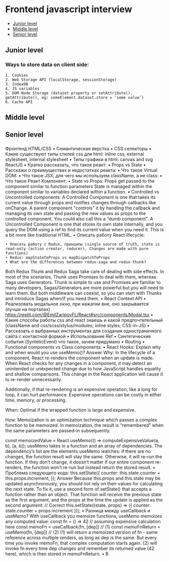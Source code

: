 # Frontend javascript interview

-   [Junior level](#Junior-level)
-   [Middle level](#Middle-level)
-   [Senior level](#Senior-level)

## Junior level

### Ways to store data on client side:

    1. Cookies
    2. Web Storage API (localStorage, sessionStorage)
    3. IndexDB
    4. JS variables
    5. DOM Node Storage (dataset property or setAttribute(), getAttribute(), eg: someElement.dataset.store = ‘some value’)
    6. Cache API

## Middle level

###

## Senior level

###

Фронтенд
HTML/CSS
• Семантическая верстка
• CSS селекторы
• Какие существуют типы стилей css для html: inline css, external stylesheet, internal stylesheet
• Типы графики в html: canvas and svg
ReactJS
• Кратко рассказать, что такое реакт:
• Props vs State
• Расскажи о преимуществах и недостатках реакта:
• Что такое Virtual DOM:
• Что такое JSX, для чего мы используем className, а не class:
• Что такое Реакт Компонент:
• State vs Props:
Props get passed to the component similar to function parameters
State is managed within the component similar to variables declared within a function.
• Controlled vs Uncontrolled components:
A Controlled Component is one that takes its current value through props and notifies changes through callbacks like onChange. A parent component "controls" it by handling the callback and managing its own state and passing the new values as props to the controlled component. You could also call this a "dumb component".
A Uncontrolled Component is one that stores its own state internally, and you query the DOM using a ref to find its current value when you need it. This is a bit more like traditional HTML.
• Описать работу React lifecycle:

    • Описать работу с Redux, принципы (single source of truth, state is read-only (action creator, reducer), Changes are made with pure functions)
    • Redux: mapStateToProps vs mapDispatchToProps
    • What are the differences between redux-saga and redux-thunk?

Both Redux Thunk and Redux Saga take care of dealing with side effects. In most of the scenarios, Thunk uses Promises to deal with them, whereas Saga uses Generators. Thunk is simple to use and Promises are familiar to many developers, Sagas/Generators are more powerful but you will need to learn them. But both middleware can coexist, so you can start with Thunks and introduce Sagas when/if you need them.
• React Context API
• Реализовать модальное окно, при нажатии вне, оно закрывается (лучше на порталах)
https://replit.com/@EmilZaripovFL/React#src/components/Modal.tsx
• Какие способы работы css and react знаешь и какой предпочтительный (className and css/scss/stylus/modules; inline styles; CSS-in-JS)
• Рассказать о выбранных инструментах для создания одностраничного сайта с контактной формой
• Использование Ref
• Синтетические события (SynteticEvent) что такое, зачем придумано
• Routing
• Functional components vs Class components:
• React Hooks: Explain why and when would you use useMemo()?
Answer
Why:
In the lifecycle of a component, React re-renders the component when an update is made. When React checks for any changes in a component, it may detect an unintended or unexpected change due to how JavaScript handles equality and shallow comparisons. This change in the React application will cause it to re-render unnecessarily.

Additionally, if that re-rendering is an expensive operation, like a long for loop, it can hurt performance. Expensive operations can be costly in either time, memory, or processing.

When:
Optimal if the wrapped function is large and expensive.

How:
Memoization is an optimization technique which passes a complex function to be memoized. In memoization, the result is “remembered” when the same parameters are passed-in subsequently.

const memoizedValue = React.useMemo(() => computeExpensiveValue(a, b), [a, b]);
useMemo takes in a function and an array of dependencies. The dependency’s list are the elements useMemo watches: if there are no changes, the function result will stay the same. Otherwise, it will re-run the function. If they don’t change, it doesn’t matter if our entire component re-renders, the function won’t re-run but instead return the stored result.
• Проблема следующего кода:
this.setState({
counter: this.state.counter + this.props.increment,
});
Answer
Because this.props and this.state may be updated asynchronously, you should not rely on their values for calculating the next state. To fix it, use a second form of setState() that accepts a function rather than an object. That function will receive the previous state as the first argument, and the props at the time the update is applied as the second argument:
// Correct
this.setState((state, props) => ({
counter: state.counter + props.increment
}));
• Разница между useCallback и useMemo?
With useCallback you memoize functions, useMemo memoizes any computed value:
const fn = () => 42 // assuming expensive calculation here
const memoFn = useCallback(fn, [dep]) // (1)
const memoFnReturn = useMemo(fn, [dep]) // (2)
(1) will return a memoized version of fn - same reference across multiple renders, as long as dep is the same. But every time you invoke memoFn, that complex computation starts again.
(2) will invoke fn every time dep changes and remember its returned value (42 here), which is then stored in memoFnReturn.
• В
